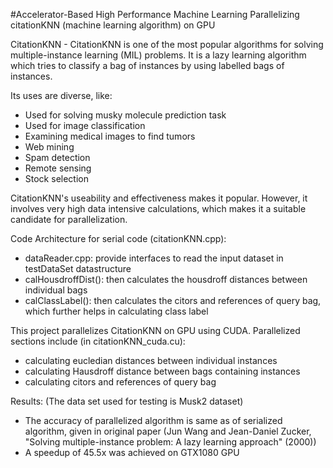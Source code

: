 #Accelerator-Based High Performance Machine Learning
Parallelizing citationKNN (machine learning algorithm) on GPU

CitationKNN - CitationKNN is one of the most popular algorithms for solving multiple-instance learning (MIL) problems. It is a lazy learning algorithm which tries to classify a bag of instances by using labelled bags of instances.

Its uses are diverse, like:
- Used for solving musky molecule prediction task 
- Used for image classification 
- Examining medical images to find tumors
- Web mining
- Spam detection
- Remote sensing
- Stock selection

CitationKNN's useability and effectiveness makes it popular. However, it involves very high data intensive calculations, which makes it a suitable candidate for parallelization.

Code Architecture for serial code (citationKNN.cpp):
- dataReader.cpp: provide interfaces to read the input dataset in testDataSet datastructure  
- calHousdroffDist(): then calculates the housdroff distances between individual bags
- calClassLabel(): then calculates the citors and references of query bag, which further helps in calculating class label

This project parallelizes CitationKNN on GPU using CUDA. Parallelized sections include (in citationKNN_cuda.cu):
- calculating eucledian distances between individual instances
- calculating Hausdroff distance between bags containing instances
- calculating citors and references of query bag

Results:
(The data set used for testing is Musk2 dataset)
- The accuracy of parallelized algorithm is same as of serialized algorithm, given in original paper (Jun Wang and Jean-Daniel Zucker, "Solving multiple-instance problem: A lazy learning approach" (2000))
- A speedup of 45.5x was achieved on GTX1080 GPU
